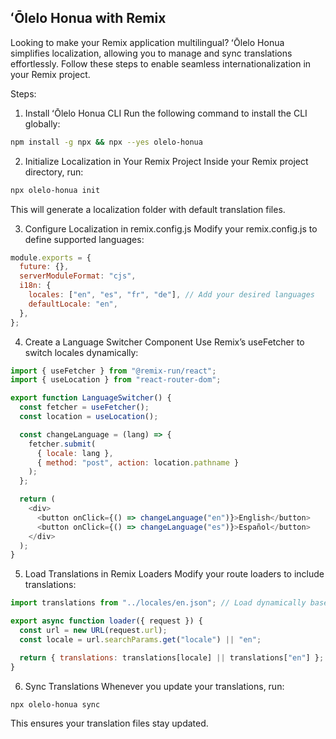 ## ʻŌlelo Honua with Remix

Looking to make your Remix application multilingual? ʻŌlelo Honua simplifies localization, allowing you to manage and sync translations effortlessly. Follow these steps to enable seamless internationalization in your Remix project.

Steps: 

1. Install ʻŌlelo Honua CLI
Run the following command to install the CLI globally:

```bash
npm install -g npx && npx --yes olelo-honua
```

2. Initialize Localization in Your Remix Project
Inside your Remix project directory, run:

```bash
npx olelo-honua init
```

This will generate a localization folder with default translation files.

3. Configure Localization in remix.config.js
Modify your remix.config.js to define supported languages:

```js
module.exports = {
  future: {},
  serverModuleFormat: "cjs",
  i18n: {
    locales: ["en", "es", "fr", "de"], // Add your desired languages
    defaultLocale: "en",
  },
};
```

4. Create a Language Switcher Component
Use Remix’s useFetcher to switch locales dynamically:

```js
import { useFetcher } from "@remix-run/react";
import { useLocation } from "react-router-dom";

export function LanguageSwitcher() {
  const fetcher = useFetcher();
  const location = useLocation();

  const changeLanguage = (lang) => {
    fetcher.submit(
      { locale: lang },
      { method: "post", action: location.pathname }
    );
  };

  return (
    <div>
      <button onClick={() => changeLanguage("en")}>English</button>
      <button onClick={() => changeLanguage("es")}>Español</button>
    </div>
  );
}
```

5. Load Translations in Remix Loaders
Modify your route loaders to include translations:

```js
import translations from "../locales/en.json"; // Load dynamically based on locale

export async function loader({ request }) {
  const url = new URL(request.url);
  const locale = url.searchParams.get("locale") || "en";

  return { translations: translations[locale] || translations["en"] };
}
```

6. Sync Translations
Whenever you update your translations, run:

```bash
npx olelo-honua sync
```

This ensures your translation files stay updated.  
